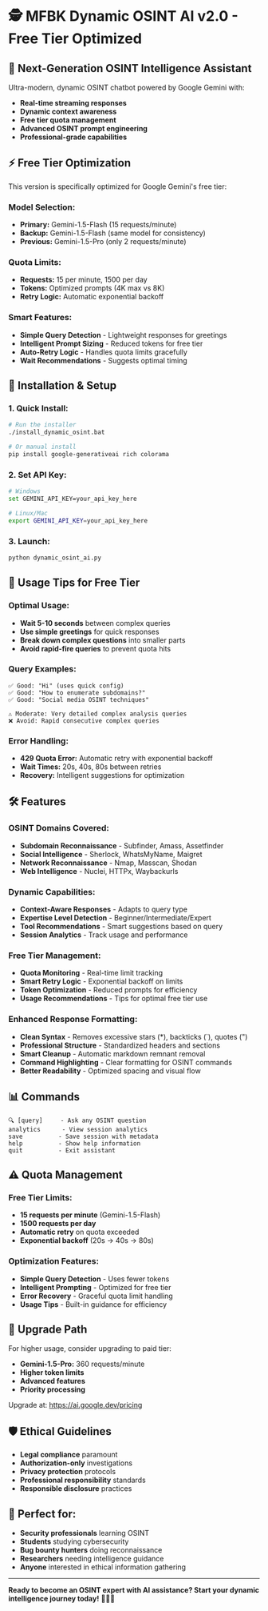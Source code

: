 # 🕵️ MFBK Dynamic OSINT AI v2.0 - Free Tier Optimized

## 🚀 **Next-Generation OSINT Intelligence Assistant**

Ultra-modern, dynamic OSINT chatbot powered by Google Gemini with:
- **Real-time streaming responses**
- **Dynamic context awareness** 
- **Free tier quota management**
- **Advanced OSINT prompt engineering**
- **Professional-grade capabilities**

## ⚡ **Free Tier Optimization**

This version is specifically optimized for Google Gemini's free tier:

### **Model Selection:**
- **Primary:** Gemini-1.5-Flash (15 requests/minute)
- **Backup:** Gemini-1.5-Flash (same model for consistency)
- **Previous:** Gemini-1.5-Pro (only 2 requests/minute)

### **Quota Limits:**
- **Requests:** 15 per minute, 1500 per day
- **Tokens:** Optimized prompts (4K max vs 8K)
- **Retry Logic:** Automatic exponential backoff

### **Smart Features:**
- **Simple Query Detection** - Lightweight responses for greetings
- **Intelligent Prompt Sizing** - Reduced tokens for free tier
- **Auto-Retry Logic** - Handles quota limits gracefully
- **Wait Recommendations** - Suggests optimal timing

## 🔧 **Installation & Setup**

### **1. Quick Install:**
```bash
# Run the installer
./install_dynamic_osint.bat

# Or manual install
pip install google-generativeai rich colorama
```

### **2. Set API Key:**
```bash
# Windows
set GEMINI_API_KEY=your_api_key_here

# Linux/Mac
export GEMINI_API_KEY=your_api_key_here
```

### **3. Launch:**
```bash
python dynamic_osint_ai.py
```

## 🎯 **Usage Tips for Free Tier**

### **Optimal Usage:**
- **Wait 5-10 seconds** between complex queries
- **Use simple greetings** for quick responses
- **Break down complex questions** into smaller parts
- **Avoid rapid-fire queries** to prevent quota hits

### **Query Examples:**
```
✅ Good: "Hi" (uses quick config)
✅ Good: "How to enumerate subdomains?"
✅ Good: "Social media OSINT techniques"

⚠️ Moderate: Very detailed complex analysis queries
❌ Avoid: Rapid consecutive complex queries
```

### **Error Handling:**
- **429 Quota Error:** Automatic retry with exponential backoff
- **Wait Times:** 20s, 40s, 80s between retries
- **Recovery:** Intelligent suggestions for optimization

## 🛠️ **Features**

### **OSINT Domains Covered:**
- **Subdomain Reconnaissance** - Subfinder, Amass, Assetfinder
- **Social Intelligence** - Sherlock, WhatsMyName, Maigret  
- **Network Reconnaissance** - Nmap, Masscan, Shodan
- **Web Intelligence** - Nuclei, HTTPx, Waybackurls

### **Dynamic Capabilities:**
- **Context-Aware Responses** - Adapts to query type
- **Expertise Level Detection** - Beginner/Intermediate/Expert
- **Tool Recommendations** - Smart suggestions based on query
- **Session Analytics** - Track usage and performance

### **Free Tier Management:**
- **Quota Monitoring** - Real-time limit tracking
- **Smart Retry Logic** - Exponential backoff on limits
- **Token Optimization** - Reduced prompts for efficiency
- **Usage Recommendations** - Tips for optimal free tier use

### **Enhanced Response Formatting:**
- **Clean Syntax** - Removes excessive stars (*), backticks (`), quotes (")
- **Professional Structure** - Standardized headers and sections
- **Smart Cleanup** - Automatic markdown remnant removal
- **Command Highlighting** - Clear formatting for OSINT commands
- **Better Readability** - Optimized spacing and visual flow

## 📊 **Commands**

```
🔍 [query]     - Ask any OSINT question
analytics      - View session analytics  
save          - Save session with metadata
help          - Show help information
quit          - Exit assistant
```

## ⚠️ **Quota Management**

### **Free Tier Limits:**
- **15 requests per minute** (Gemini-1.5-Flash)
- **1500 requests per day** 
- **Automatic retry** on quota exceeded
- **Exponential backoff** (20s → 40s → 80s)

### **Optimization Features:**
- **Simple Query Detection** - Uses fewer tokens
- **Intelligent Prompting** - Optimized for free tier
- **Error Recovery** - Graceful quota limit handling
- **Usage Tips** - Built-in guidance for efficiency

## 🚀 **Upgrade Path**

For higher usage, consider upgrading to paid tier:
- **Gemini-1.5-Pro:** 360 requests/minute
- **Higher token limits** 
- **Advanced features**
- **Priority processing**

Upgrade at: https://ai.google.dev/pricing

## 🛡️ **Ethical Guidelines**

- **Legal compliance** paramount
- **Authorization-only** investigations  
- **Privacy protection** protocols
- **Professional responsibility** standards
- **Responsible disclosure** practices

## 🎯 **Perfect for:**

- **Security professionals** learning OSINT
- **Students** studying cybersecurity
- **Bug bounty hunters** doing reconnaissance
- **Researchers** needing intelligence guidance
- **Anyone** interested in ethical information gathering

---

**Ready to become an OSINT expert with AI assistance? Start your dynamic intelligence journey today!** 🕵️‍♀️🚀 